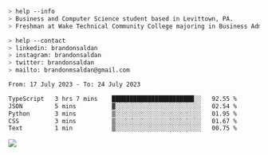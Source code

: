 ````bash
> help --info
> Business and Computer Science student based in Levittown, PA.
> Freshman at Wake Technical Community College majoring in Business Administration.
````

````bash
> help --contact
> linkedin: brandonsaldan
> instagram: brandonsaldan
> twitter: brandonsaldan
> mailto: brandonmsaldan@gmail.com
````

<!--START_SECTION:waka-->

```txt
From: 17 July 2023 - To: 24 July 2023

TypeScript   3 hrs 7 mins    ███████████████████████░░   92.55 %
JSON         5 mins          ▓░░░░░░░░░░░░░░░░░░░░░░░░   02.54 %
Python       3 mins          ▒░░░░░░░░░░░░░░░░░░░░░░░░   01.95 %
CSS          3 mins          ▒░░░░░░░░░░░░░░░░░░░░░░░░   01.67 %
Text         1 min           ▒░░░░░░░░░░░░░░░░░░░░░░░░   00.75 %
```

<!--END_SECTION:waka-->

![](https://komarev.com/ghpvc/?username=brandonsaldan&color=6A8AFF)
